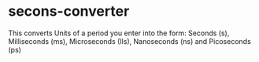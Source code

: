 # secons-converter
This converts Units of a period you enter into the form: Seconds (s), Milliseconds (ms), Microseconds (Ils), Nanoseconds (ns) and Picoseconds (ps) 

